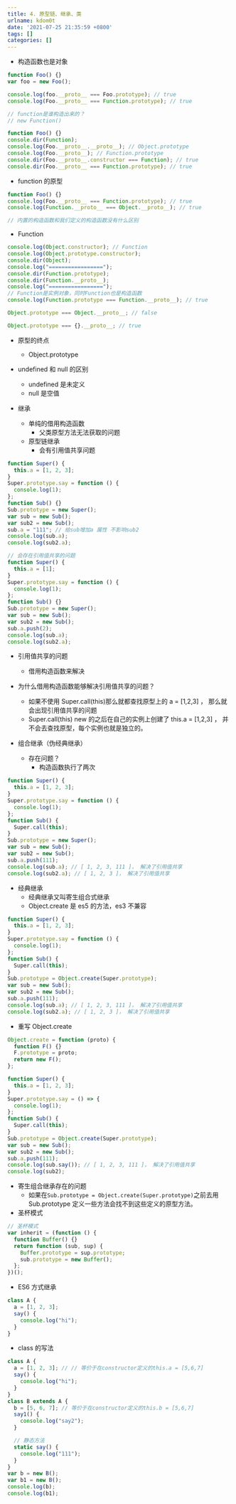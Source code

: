 ```yaml
---
title: 4. 原型链、继承、类
urlname: kdom0t
date: '2021-07-25 21:35:59 +0800'
tags: []
categories: []
---
```


- 构造函数也是对象

```javascript
function Foo() {}
var foo = new Foo();

console.log(foo.__proto__ === Foo.prototype); // true
console.log(Foo.__proto__ === Function.prototype); // true
```

```javascript
// function是谁构造出来的？
// new Function()
```

```javascript
function Foo() {}
console.dir(Function);
console.log(Foo.__proto__.__proto__); // Object.prototype
console.log(Foo.__proto__); // Function.prototype
console.dir(Foo.__proto__.constructor === Function); // true
console.dir(Foo.__proto__ === Function.prototype); // true
```

- function 的原型

```javascript
function Foo() {}
console.log(Foo.__proto__ === Function.prototype); // true
console.log(Function.__proto__ === Object.__proto__); // true

// 内置的构造函数和我们定义的构造函数没有什么区别
```

- Function

```javascript
console.log(Object.constructor); // Function
console.log(Object.prototype.constructor);
console.dir(Object);
console.log("=================");
console.dir(Function.prototype);
console.dir(Function.__proto__);
console.log("=================");
// Function是实例对象，同时Function也是构造函数
console.log(Function.prototype === Function.__proto__); // true
```

```javascript
Object.prototype === Object.__proto__; // false

Object.prototype === {}.__proto__; // true
```

- 原型的终点
  - Object.prototype
- undefined 和 null 的区别

  - undefined 是未定义
  - null 是空值

- 继承
  - 单纯的借用构造函数
    - 父类原型方法无法获取的问题
  - 原型链继承
    - 会有引用值共享问题

```javascript
function Super() {
  this.a = [1, 2, 3];
}
Super.prototype.say = function () {
  console.log(1);
};
function Sub() {}
Sub.prototype = new Super();
var sub = new Sub();
var sub2 = new Sub();
sub.a = "111"; // 给sub增加a 属性 不影响sub2
console.log(sub.a);
console.log(sub2.a);

// 会存在引用值共享的问题
function Super() {
  this.a = [1];
}
Super.prototype.say = function () {
  console.log(1);
};
function Sub() {}
Sub.prototype = new Super();
var sub = new Sub();
var sub2 = new Sub();
sub.a.push(2);
console.log(sub.a);
console.log(sub2.a);
```

- 引用值共享的问题
  - 借用构造函数来解决
- 为什么借用构造函数能够解决引用值共享的问题？

  - 如果不使用 Super.call(this)那么就都查找原型上的 a = [1,2,3] ， 那么就会出现引用值共享的问题
  - Super.call(this) new 的之后在自己的实例上创建了 this.a = [1,2,3] ， 并不会去查找原型，每个实例也就是独立的。

- 组合继承（伪经典继承）
  - 存在问题？
    - 构造函数执行了两次

```javascript
function Super() {
  this.a = [1, 2, 3];
}
Super.prototype.say = function () {
  console.log(1);
};
function Sub() {
  Super.call(this);
}
Sub.prototype = new Super();
var sub = new Sub();
var sub2 = new Sub();
sub.a.push(111);
console.log(sub.a); // [ 1, 2, 3, 111 ]， 解决了引用值共享
console.log(sub2.a); // [ 1, 2, 3 ]， 解决了引用值共享
```

- 经典继承
  - 经典继承又叫寄生组合式继承
  - Object.create 是 es5 的方法，es3 不兼容

```javascript
function Super() {
  this.a = [1, 2, 3];
}
Super.prototype.say = function () {
  console.log(1);
};
function Sub() {
  Super.call(this);
}
Sub.prototype = Object.create(Super.prototype);
var sub = new Sub();
var sub2 = new Sub();
sub.a.push(111);
console.log(sub.a); // [ 1, 2, 3, 111 ]， 解决了引用值共享
console.log(sub2.a); // [ 1, 2, 3 ]， 解决了引用值共享
```

- 重写 Object.create

```javascript
Object.create = function (proto) {
  function F() {}
  F.prototype = proto;
  return new F();
};

function Super() {
  this.a = [1, 2, 3];
}
Super.prototype.say = () => {
  console.log(1);
};
function Sub() {
  Super.call(this);
}
Sub.prototype = Object.create(Super.prototype);
var sub = new Sub();
var sub2 = new Sub();
sub.a.push(111);
console.log(sub.say()); // [ 1, 2, 3, 111 ]， 解决了引用值共享
console.log(sub2);
```

- 寄生组合继承存在的问题
  - 如果在`Sub.prototype = Object.create(Super.prototype)`之前去用 Sub.prototype 定义一些方法会找不到这些定义的原型方法。
- 圣杯模式

```javascript
// 圣杯模式
var inherit = (function () {
  function Buffer() {}
  return function (sub, sup) {
    Buffer.prototype = sup.prototype;
    sub.prototype = new Buffer();
  };
})();
```

- ES6 方式继承

```javascript
class A {
  a = [1, 2, 3];
  say() {
    console.log("hi");
  }
}
```

- class 的写法

```javascript
class A {
  a = [1, 2, 3]; // // 等价于在constructor定义的this.a = [5,6,7]
  say() {
    console.log("hi");
  }
}
class B extends A {
  b = [5, 6, 7]; // 等价于在constructor定义的this.b = [5,6,7]
  say1() {
    console.log("say2");
  }

  // 静态方法
  static say() {
    console.log("111");
  }
}
var b = new B();
var b1 = new B();
console.log(b);
console.log(b1);
```
